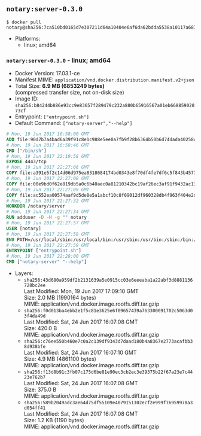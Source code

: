 ## `notary:server-0.3.0`

```console
$ docker pull notary@sha256:7ca510bd0165d7e307211d64a10404e6af6da62bdda5538a10117a687b88bb79
```

-	Platforms:
	-	linux; amd64

### `notary:server-0.3.0` - linux; amd64

-	Docker Version: 17.03.1-ce
-	Manifest MIME: `application/vnd.docker.distribution.manifest.v2+json`
-	Total Size: **6.9 MB (6853249 bytes)**  
	(compressed transfer size, not on-disk size)
-	Image ID: `sha256:b84244b886e93cc9e83657f289479c232a880b65916567a01eb66885902873cf`
-	Entrypoint: `["entrypoint.sh"]`
-	Default Command: `["notary-server","--help"]`

```dockerfile
# Mon, 19 Jun 2017 16:58:00 GMT
ADD file:90d7b7a4bad6a39f91c8e1c988e5ee0a7fb9f28b6364b50b6d74dada40258cca in / 
# Mon, 19 Jun 2017 16:58:46 GMT
CMD ["/bin/sh"]
# Mon, 19 Jun 2017 22:19:58 GMT
EXPOSE 4443/tcp
# Mon, 19 Jun 2017 22:27:06 GMT
COPY file:a391e5f2c14d06d975ea8318684174bd0343e8f70df4fe7df6c5f843b4577f75 in /notary/server/ 
# Mon, 19 Jun 2017 22:27:08 GMT
COPY file:00e9bd0f62e819db5a0c6b40aec0a81210342bc19af26ec3af91f9432ac13587 in /notary/server/ 
# Mon, 19 Jun 2017 22:27:09 GMT
COPY file:ac552ea00574aaf9d5de8e5a1abcf10c8f09012df960328db4f963f404e2d409 in /notary/server/ 
# Mon, 19 Jun 2017 22:27:32 GMT
WORKDIR /notary/server
# Mon, 19 Jun 2017 22:27:34 GMT
RUN adduser -D -H -g "" notary
# Mon, 19 Jun 2017 22:27:57 GMT
USER [notary]
# Mon, 19 Jun 2017 22:27:58 GMT
ENV PATH=/usr/local/sbin:/usr/local/bin:/usr/sbin:/usr/bin:/sbin:/bin:/notary/server
# Mon, 19 Jun 2017 22:27:59 GMT
ENTRYPOINT ["entrypoint.sh"]
# Mon, 19 Jun 2017 22:28:00 GMT
CMD ["notary-server" "--help"]
```

-	Layers:
	-	`sha256:43d680a959df2b2131639a5e0915cc03e6eeeaba1a22abf3d8881136728bc2ee`  
		Last Modified: Mon, 19 Jun 2017 17:09:10 GMT  
		Size: 2.0 MB (1990164 bytes)  
		MIME: application/vnd.docker.image.rootfs.diff.tar.gzip
	-	`sha256:f0d013ba4ebb2e1f5c81e3625e6f09657439a763300091702c5063d03f4da49d`  
		Last Modified: Sat, 24 Jun 2017 16:07:08 GMT  
		Size: 420.0 B  
		MIME: application/vnd.docker.image.rootfs.diff.tar.gzip
	-	`sha256:c76ee550b460e7c0a2c139df9343d7daad180b4a8367e2773acafbb38d938bfe`  
		Last Modified: Sat, 24 Jun 2017 16:07:10 GMT  
		Size: 4.9 MB (4861100 bytes)  
		MIME: application/vnd.docker.image.rootfs.diff.tar.gzip
	-	`sha256:f13d8b91c3fb07c175d6be81e90ec3cb2ec3e39375b22f67a23e7c4423e762b7`  
		Last Modified: Sat, 24 Jun 2017 16:07:08 GMT  
		Size: 375.0 B  
		MIME: application/vnd.docker.image.rootfs.diff.tar.gzip
	-	`sha256:589b2049adc3ae64d75df55109e4079151302ecf2e999f76959978a3d054ff41`  
		Last Modified: Sat, 24 Jun 2017 16:07:08 GMT  
		Size: 1.2 KB (1190 bytes)  
		MIME: application/vnd.docker.image.rootfs.diff.tar.gzip
